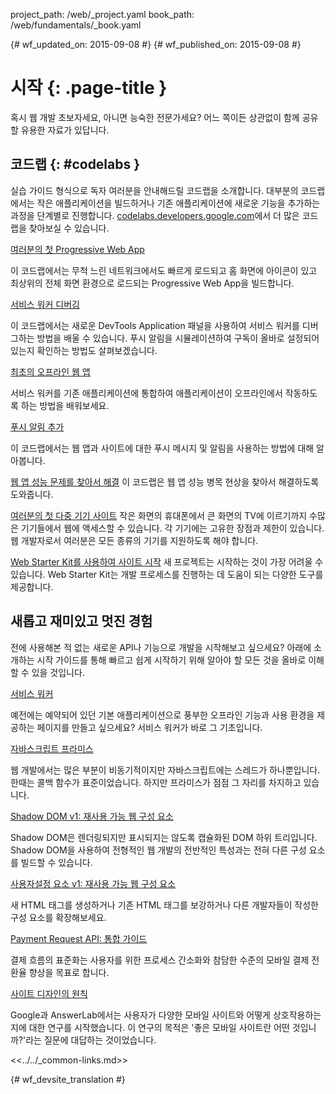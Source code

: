 project_path: /web/_project.yaml
book_path: /web/fundamentals/_book.yaml

{# wf_updated_on: 2015-09-08 #}
{# wf_published_on: 2015-09-08 #}

# 시작 {: .page-title }

혹시 웹 개발 초보자세요, 아니면 능숙한 전문가세요? 어느 쪽이든 상관없이 함께 공유할 유용한 자료가 있답니다. 


## 코드랩 {: #codelabs }

실습 가이드 형식으로 독자 여러분을 안내해드릴 코드랩을 소개합니다. 대부분의
코드랩에서는 작은 애플리케이션을 빌드하거나
기존 애플리케이션에 새로운 기능을 추가하는 과정을 단계별로 진행합니다.  [codelabs.developers.google.com](https://codelabs.developers.google.com/?cat=Web)에서 더 많은
코드랩을 찾아보실 수 있습니다.

<div class="attempt-left">
  <a href="codelabs/your-first-pwapp/">
    여러분의 첫 Progressive Web App
  </a>
  <p>
    이 코드랩에서는 무척 느린 네트워크에서도 빠르게 로드되고 홈 화면에
    아이콘이 있고 최상위의 전체 화면 환경으로 로드되는
    Progressive Web App을 빌드합니다.
  </p>
</div>
<div class="attempt-right">
  <a href="codelabs/debugging-service-workers/">
    서비스 워커 디버깅
  </a>
  <p>
    이 코드랩에서는 새로운 DevTools Application 패널을 사용하여
    서비스 워커를 디버그하는 방법을 배울 수 있습니다. 푸시 알림을 시뮬레이션하여 구독이
    올바로 설정되어 있는지 확인하는 방법도 살펴보겠습니다.
  </p>
</div>

<div style="clear:both"></div>

<div class="attempt-left">
  <a href="codelabs/offline/">
    최초의 오프라인 웹 앱
  </a>
  <p>
    서비스 워커를 기존 애플리케이션에 통합하여 애플리케이션이
    오프라인에서 작동하도록 하는 방법을 배워보세요.
  </p>
</div>
<div class="attempt-right">
  <a href="codelabs/debugging-service-workers/">
    푸시 알림 추가
  </a>
  <p>
    이 코드랩에서는 웹 앱과 사이트에 대한 푸시 메시지 및 알림을
    사용하는 방법에 대해 알아봅니다.
  </p>
</div>

<div style="clear:both"></div>

[웹 앱 성능 문제를 찾아서 해결](codelabs/web-perf/)
이 코드랩은 웹 앱 성능 병목 현상을 찾아서 해결하도록 도와줍니다.

[여러분의 첫 다중 기기 사이트](your-first-multi-screen-site/)
작은 화면의 휴대폰에서 큰 화면의 TV에 이르기까지 수많은 기기들에서 웹에
액세스할 수 있습니다. 각 기기에는 고유한 장점과 제한이 있습니다.
웹 개발자로서 여러분은 모든 종류의 기기를 지원하도록 해야 합니다.

[Web Starter Kit를 사용하여 사이트 시작](web-starter-kit/)
새 프로젝트는 시작하는 것이 가장 어려울 수 있습니다. Web Starter
Kit는 개발 프로세스를 진행하는 데 도움이 되는 다양한
도구를 제공합니다.


## 새롭고 재미있고 멋진 경험

전에 사용해본 적 없는 새로운 API나 기능으로 개발을 시작해보고 싶으세요?
아래에 소개하는 시작 가이드를 통해 빠르고 쉽게 시작하기 위해 알아야 할
모든 것을 올바로 이해할 수 있을 것입니다.

<div class="attempt-left">
  <a href="primers/service-workers">
    서비스 워커
  </a>
  <p>
    예전에는 예약되어 있던 기본 애플리케이션으로
    풍부한 오프라인 기능과 사용 환경을 제공하는 페이지를 만들고 싶으세요? 서비스 워커가 바로 그 기초입니다.
  </p>
</div>
<div class="attempt-right">
  <a href="primers/promises">
    자바스크립트 프라미스
  </a>
  <p>
    웹 개발에서는 많은 부분이 비동기적이지만 자바스크립트에는 스레드가
    하나뿐입니다. 한때는 콜백 함수가 표준이었습니다. 하지만 프라미스가 점점
    그 자리를 차지하고 있습니다.
  </p>
</div>

<div style="clear:both"></div>

<div class="attempt-left">
  <a href="primers/shadowdom">
    Shadow DOM v1: 재사용 가능 웹 구성 요소
  </a>
  <p>
    Shadow DOM은 렌더링되지만 표시되지는 않도록 캡슐화된 DOM 하위 트리입니다.
    Shadow DOM을 사용하여 전형적인 웹 개발의 전반적인 특성과는 전혀 다른
    구성 요소를 빌드할 수 있습니다.
  </p>
</div>
<div class="attempt-right">
  <a href="primers/customelements">
    사용자설정 요소 v1: 재사용 가능 웹 구성 요소
  </a>
  <p>
    새 HTML 태그를 생성하거나 기존 HTML 태그를 보강하거나 다른 개발자들이 작성한
    구성 요소를 확장해보세요.
  </p>
</div>

<div style="clear:both"></div>

<div class="attempt-left">
  <a href="primers/payment-request/">
    Payment Request API: 통합 가이드
  </a>
  <p>
    결제 흐름의 표준화는 사용자를 위한 프로세스 간소화와
    참담한 수준의 모바일 결제 전환율 향상을 목표로 합니다.
  </p>
</div>
<div class="attempt-right">
  <a href="principles/">
    사이트 디자인의 원칙
  </a>
  <p>
    Google과 AnswerLab에서는 사용자가 다양한 모바일 사이트와
    어떻게 상호작용하는지에 대한 연구를 시작했습니다. 이 연구의 목적은 '좋은 모바일 사이트란
    어떤 것입니까?'라는 질문에 대답하는 것이었습니다.
  </p>
</div>

<div style="clear:both"></div>

<<../../_common-links.md>>


{# wf_devsite_translation #}

